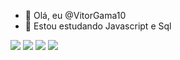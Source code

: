 - 👋 Olá, eu @VitorGama10
- 👀 Estou estudando Javascript e Sql





<a href="#"><img src="https://img.shields.io/badge/WhatsApp-25D366?style=for-the-badge&logo=whatsapp&logoColor=white"></a>
<a href=""><img src="https://img.shields.io/badge/Instagram-E4405F?style=for-the-badge&logo=instagram&logoColor=white"></a>
<a href=""><img src="https://img.shields.io/badge/LinkedIn-0077B5?style=for-the-badge&logo=linkedin&logoColor=white"></a>
<a href=""><img src="https://img.shields.io/badge/Facebook-1877F2?style=for-the-badge&logo=facebook&logoColor=white"></a>
